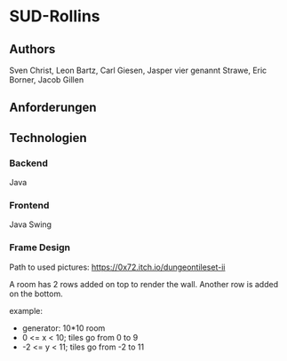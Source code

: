 # SUD-Rollins
## Authors
Sven Christ, 
Leon Bartz, 
Carl Giesen, 
Jasper vier genannt Strawe, 
Eric Borner, 
Jacob Gillen 
## Anforderungen
## Technologien
### Backend
Java
### Frontend
Java Swing
### Frame Design
Path to used pictures: https://0x72.itch.io/dungeontileset-ii

A room has 2 rows added on top to render the wall.
Another row is added on the bottom.

example:
* generator: 10*10 room
* 0 <= x < 10; tiles go from 0 to 9
* -2 <= y < 11; tiles go from -2 to 11

